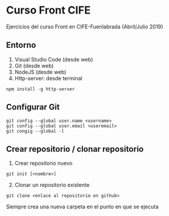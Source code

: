 # Curso Front CIFE

Ejercicios del curso Front en CIFE-Fuenlabrada (Abril/Julio 2019)

## Entorno

1. Visual Studio Code (desde web)
2. Git (desde web)
3. NodeJS (desde web)
4. Http-server: desde terminal 
```shell
npm install -g http-server
```

## Configurar Git
```shell
git config --global user.name <username>
git config --global user.email <useremail>
git congig --global -l
```

## Crear repositorio / clonar repositorio

1. Crear repositorio nuevo
```shell
git init [<nombre>]
```

2. Clonar un repositorio existente
```shell
git clone <enlace al repositorio en github>
```
Siempre crea una nueva carpeta en el punto en que se ejecuta
